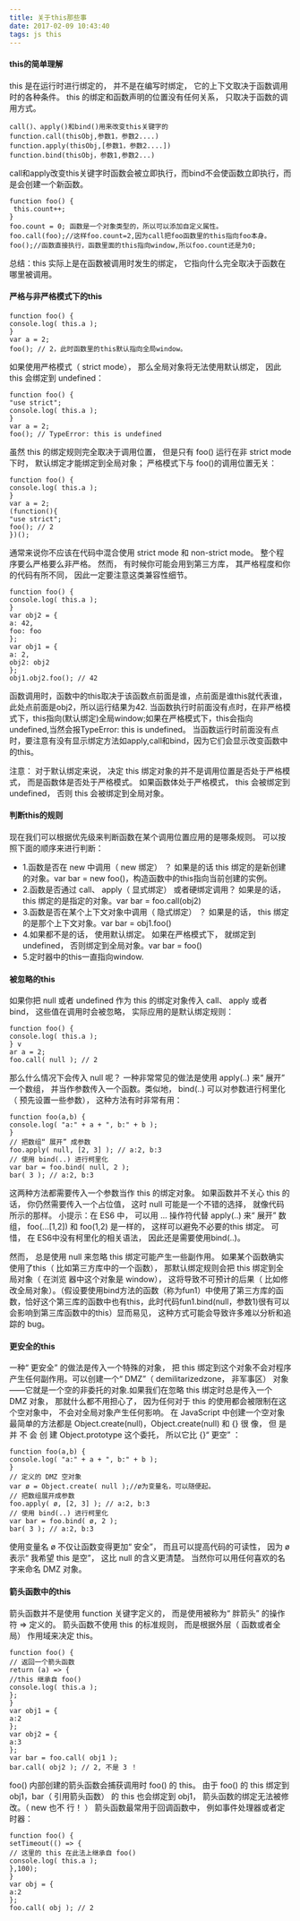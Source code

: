 ```yaml
---
title: 关于this那些事
date: 2017-02-09 10:43:40
tags: js this
---
```

#### this的简单理解
this 是在运行时进行绑定的， 并不是在编写时绑定， 它的上下文取决于函数调用时的各种条件。 this 的绑定和函数声明的位置没有任何关系， 只取决于函数的调用方式。
```
call()、apply()和bind()用来改变this关键字的
function.call(thisObj,参数1，参数2....)
function.apply(thisObj,[参数1，参数2....])
function.bind(thisObj，参数1,参数2...)
```
call和apply改变this关键字时函数会被立即执行，而bind不会使函数立即执行，而是会创建一个新函数。
```
function foo() {
 this.count++;
} 
foo.count = 0; 函数是一个对象类型的，所以可以添加自定义属性。
foo.call(foo);//这样foo.count=2,因为call把foo函数里的this指向foo本身。
foo();//函数直接执行，函数里面的this指向window,所以foo.count还是为0;
```
总结：this 实际上是在函数被调用时发生的绑定， 它指向什么完全取决于函数在哪里被调用。
#### 严格与非严格模式下的this
```
function foo() {
console.log( this.a );
}
var a = 2;
foo(); // 2，此时函数里的this默认指向全局window。
```
如果使用严格模式（ strict mode）， 那么全局对象将无法使用默认绑定， 因此 this 会绑定到 undefined：
```
function foo() {
"use strict";
console.log( this.a );
}
var a = 2;
foo(); // TypeError: this is undefined
```
虽然 this 的绑定规则完全取决于调用位置， 但是只有 foo() 运行在非 strict mode 下时， 默认绑定才能绑定到全局对象； 严格模式下与 foo()的调用位置无关：
```
function foo() {
console.log( this.a );
}
var a = 2;
(function(){
"use strict";
foo(); // 2
})();
```
通常来说你不应该在代码中混合使用 strict mode 和 non-strict mode。 整个程序要么严格要么非严格。 然而， 有时候你可能会用到第三方库， 其严格程度和你的代码有所不同， 因此一定要注意这类兼容性细节。
```
function foo() {
console.log( this.a );
}
var obj2 = {
a: 42,
foo: foo
};
var obj1 = {
a: 2,
obj2: obj2
};
obj1.obj2.foo(); // 42
```
函数调用时，函数中的this取决于该函数点前面是谁，点前面是谁this就代表谁，此处点前面是obj2，所以运行结果为42.
当函数执行时前面没有点时，在非严格模式下，this指向(默认绑定)全局window;如果在严格模式下，this会指向undefined,当然会报TypeError: this is undefined。 当函数运行时前面没有点时，要注意有没有显示绑定方法如apply,call和bind，因为它们会显示改变函数中的this。

注意： 对于默认绑定来说， 决定 this 绑定对象的并不是调用位置是否处于严格模式， 而是函数体是否处于严格模式。 如果函数体处于严格模式， this 会被绑定到 undefined， 否则
this 会被绑定到全局对象。

#### 判断this的规则
现在我们可以根据优先级来判断函数在某个调用位置应用的是哪条规则。 可以按照下面的顺序来进行判断：
- 1.函数是否在 new 中调用（ new 绑定） ？ 如果是的话 this 绑定的是新创建的对象。var bar = new foo()，构造函数中的this指向当前创建的实例。
- 2.函数是否通过 call、 apply（ 显式绑定） 或者硬绑定调用？ 如果是的话， this 绑定的是指定的对象。var bar = foo.call(obj2)
- 3.函数是否在某个上下文对象中调用（ 隐式绑定） ？ 如果是的话， this 绑定的是那个上下文对象。var bar = obj1.foo()
- 4.如果都不是的话， 使用默认绑定。 如果在严格模式下， 就绑定到 undefined， 否则绑定到全局对象。var bar = foo()
- 5.定时器中的this一直指向window.

#### 被忽略的this
如果你把 null 或者 undefined 作为 this 的绑定对象传入 call、 apply 或者 bind， 这些值在调用时会被忽略， 实际应用的是默认绑定规则：
```
function foo() {
console.log( this.a );
} v
ar a = 2;
foo.call( null ); // 2
```
那么什么情况下会传入 null 呢？
一种非常常见的做法是使用 apply(..) 来“ 展开” 一个数组， 并当作参数传入一个函数。类似地， bind(..) 可以对参数进行柯里化（ 预先设置一些参数）， 这种方法有时非常有用：
```
function foo(a,b) {
console.log( "a:" + a + ", b:" + b );
} 
// 把数组“ 展开” 成参数
foo.apply( null, [2, 3] ); // a:2, b:3
// 使用 bind(..) 进行柯里化
var bar = foo.bind( null, 2 );
bar( 3 ); // a:2, b:3
```
这两种方法都需要传入一个参数当作 this 的绑定对象。 如果函数并不关心 this 的话， 你仍然需要传入一个占位值， 这时 null 可能是一个不错的选择， 就像代码所示的那样。
小提示：在 ES6 中， 可以用 ... 操作符代替 apply(..) 来“ 展开” 数组， foo(...[1,2]) 和 foo(1,2) 是一样的， 这样可以避免不必要的this 绑定。 可惜， 在 ES6中没有柯里化的相关语法， 因此还是需要使用bind(..)。

然而， 总是使用 null 来忽略 this 绑定可能产生一些副作用。 如果某个函数确实使用了this（ 比如第三方库中的一个函数）， 那默认绑定规则会把 this 绑定到全局对象（ 在浏览
器中这个对象是 window）， 这将导致不可预计的后果（ 比如修改全局对象）。（假设要使用bind方法的函数（称为fun1）中使用了第三方库的函数，恰好这个第三库的函数中也有this，此时代码fun1.bind(null，参数1)很有可以会影响到第三库函数中的this）显而易见， 这种方式可能会导致许多难以分析和追踪的 bug。

#### 更安全的this
一种“ 更安全” 的做法是传入一个特殊的对象， 把 this 绑定到这个对象不会对程序产生任何副作用。可以创建一个“ DMZ”（ demilitarizedzone， 非军事区） 对象——它就是一个空的非委托的对象.如果我们在忽略 this 绑定时总是传入一个 DMZ 对象， 那就什么都不用担心了， 因为任何对于 this 的使用都会被限制在这个空对象中， 不会对全局对象产生任何影响。
在 JavaScript 中创建一个空对象最简单的方法都是 Object.create(null)，Object.create(null) 和 {} 很 像， 但 是 并 不 会 创 建 Object.prototype 这个委托， 所以它比 {}“ 更空” ：
```
function foo(a,b) {
console.log( "a:" + a + ", b:" + b );
} 
// 定义的 DMZ 空对象
var ø = Object.create( null );//ø为变量名，可以随便起。
// 把数组展开成参数
foo.apply( ø, [2, 3] ); // a:2, b:3
// 使用 bind(..) 进行柯里化
var bar = foo.bind( ø, 2 );
bar( 3 ); // a:2, b:3
```
使用变量名 ø 不仅让函数变得更加“ 安全”， 而且可以提高代码的可读性， 因为 ø 表示“ 我希望 this 是空”， 这比 null 的含义更清楚。 当然你可以用任何喜欢的名字来命名 DMZ 对象。

#### 箭头函数中的this
箭头函数并不是使用 function 关键字定义的， 而是使用被称为“ 胖箭头” 的操作符 => 定义的。 箭头函数不使用 this 的标准规则， 而是根据外层（ 函数或者全局） 作用域来决定 this。
```
function foo() {
// 返回一个箭头函数
return (a) => {
//this 继承自 foo()
console.log( this.a );
};
}
var obj1 = {
a:2
};
var obj2 = {
a:3
};
var bar = foo.call( obj1 );
bar.call( obj2 ); // 2, 不是 3 ！
```
foo() 内部创建的箭头函数会捕获调用时 foo() 的 this。 由于 foo() 的 this 绑定到 obj1，bar（ 引用箭头函数） 的 this 也会绑定到 obj1， 箭头函数的绑定无法被修改。（ new 也不
行！ ）
箭头函数最常用于回调函数中， 例如事件处理器或者定时器：
```
function foo() {
setTimeout(() => {
// 这里的 this 在此法上继承自 foo()
console.log( this.a );
},100);
}
var obj = {
a:2
};
foo.call( obj ); // 2
```
